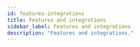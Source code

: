 ```yaml
---
id: features-integrations
title: Features and integrations
sidebar_label: Features and integrations
description: "Features and integrations."
---
```

